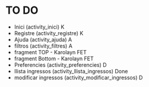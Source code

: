 # TO DO
- Inici  (activity_inici) K
- Registre  (activity_registre) K
- Ajuda  (activity_ajuda) A
- filtros   (activity_filtres) A
- fragment TOP - Karolayn FET
- fragment Bottom - Karolayn FET
- Preferencies   (activity_preferencies) D
- llista ingressos   (activity_llista_ingressos) Done
- modificar ingressos  (activity_modificar_ingressos) D
